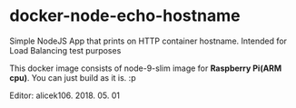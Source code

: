 # docker-node-echo-hostname
Simple NodeJS App that prints on HTTP container hostname. Intended for Load Balancing test purposes

This docker image consists of node-9-slim image for **Raspberry Pi(ARM cpu)**. You can just build as it is. :p

Editor: alicek106. 2018. 05. 01

